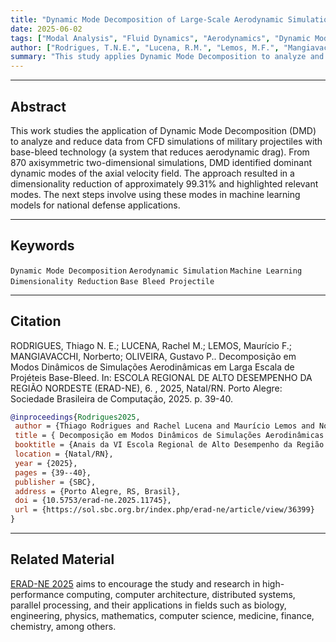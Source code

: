 ```yaml
---
title: "Dynamic Mode Decomposition of Large-Scale Aerodynamic Simulations of Base-Bleed Projectiles" 
date: 2025-06-02
tags: ["Modal Analysis", "Fluid Dynamics", "Aerodynamics", "Dynamic Mode Decomposition", "Dimensionality Reduction", "Machine Learning", "Scientific Machine Learning", "Data-Driven Techniques"]
author: ["Rodrigues, T.N.E.", "Lucena, R.M.", "Lemos, M.F.", "Mangiavacchi, N.", "Oliveira, G.C.P."]
summary: "This study applies Dynamic Mode Decomposition to analyze and reduce CFD data of base-bleed military projectiles, identifying dominant dynamic modes of the velocity field from 2D axisymmetric simulations."
---
```


---

## Abstract

This work studies the application of Dynamic Mode Decomposition (DMD) to analyze and reduce data from CFD simulations of military projectiles with base-bleed technology (a system that reduces aerodynamic drag). From 870 axisymmetric two-dimensional simulations, DMD identified dominant dynamic modes of the axial velocity field. The approach resulted in a dimensionality reduction of approximately 99.31% and highlighted relevant modes. The next steps involve using these modes in machine learning models for national defense applications.

---

## Keywords

`Dynamic Mode Decomposition` `Aerodynamic Simulation` `Machine Learning` `Dimensionality Reduction` `Base Bleed Projectile`

---

## Citation

RODRIGUES, Thiago N. E.; LUCENA, Rachel M.; LEMOS, Maurício F.; MANGIAVACCHI, Norberto; OLIVEIRA, Gustavo P.. Decomposição em Modos Dinâmicos de Simulações Aerodinâmicas em Larga Escala de Projéteis Base-Bleed. In: ESCOLA REGIONAL DE ALTO DESEMPENHO DA REGIÃO NORDESTE (ERAD-NE), 6. , 2025, Natal/RN. Porto Alegre: Sociedade Brasileira de Computação, 2025. p. 39-40.

```BibTeX
@inproceedings{Rodrigues2025,
 author = {Thiago Rodrigues and Rachel Lucena and Maurício Lemos and Norberto Mangiavacchi and Gustavo Oliveira},
 title = { Decomposição em Modos Dinâmicos de Simulações Aerodinâmicas em Larga Escala de Projéteis Base-Bleed},
 booktitle = {Anais da VI Escola Regional de Alto Desempenho da Região Nordeste},
 location = {Natal/RN},
 year = {2025},
 pages = {39--40},
 publisher = {SBC},
 address = {Porto Alegre, RS, Brasil},
 doi = {10.5753/erad-ne.2025.11745},
 url = {https://sol.sbc.org.br/index.php/erad-ne/article/view/36399}
}
```

---

## Related Material

[ERAD-NE 2025](https://erad-ne.imd.ufrn.br/) aims to encourage the study and research in high-performance computing, computer architecture, distributed systems, parallel processing, and their applications in fields such as biology, engineering, physics, mathematics, computer science, medicine, finance, chemistry, among others.
